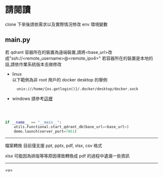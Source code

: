 # 請閱讀

clone 下來後請依需求以及實際情況修改 env 環境變數

## main.py

若 qdrant 容器所在的裝置為遠端裝置,請將<base_url>改成"ssh://<remote_username>@<remote_ipv4>"
若容器所在的裝置是本地的話,請依作業系統版本去做修改

- linux<br>
  以下範例為非 root 用戶的 docker desktop 的舉例
  ```
    unix:///home/{os.getlogin()}/.docker/desktop/docker.sock
  ```
- windows
  請參考[這裡](https://docs.docker.com/reference/cli/dockerd/#bind-docker-to-another-hostport-or-a-unix-socket)

  <br><br>

```python
if __name__ == "__main__":
    utils.Functional.start_qdrant_db(base_url=<base_url>)
    demo.launch(server_port=7861)
```

---

檔案轉換 目前僅支援 ppt, pptx, pdf, xlsx, csv 格式

xlsx 可能因為排版等等原因導致轉換成 pdf 的過程中遺漏一些資訊

---

=v=
